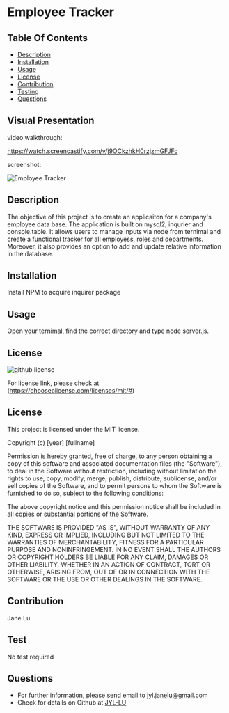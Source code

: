 # Employee Tracker

## Table Of Contents

- [Description](#description)
- [Installation](#installation)
- [Usage](#usage)
- [License](#license)
- [Contribution](#contribution)
- [Testing](#testing)
- [Questions](#questions)

## Visual Presentation

video walkthrough:

https://watch.screencastify.com/v/j9OCkzhkH0rzjzmGFJFc

screenshot:

![Employee Tracker](https://user-images.githubusercontent.com/82979870/137646869-bd5bae90-aa8c-4d9e-b901-9107f8982338.png)

## Description

The objective of this project is to create an applicaiton for a company's employee data base. The application is built on mysql2, inqurier and console.table. It allows users to manage inputs via node from ternimal and create a functional tracker for all employess, roles and departments. Moreover, it also provides an option to add and update relative information in the database.

## Installation

Install NPM to acquire inquirer package

## Usage

Open your ternimal, find the correct directory and type node server.js.

## License

![github license](https://img.shields.io/badge/license-MIT-blueviolet.png)

For license link, please check at (https://choosealicense.com/licenses/mit/#)

## License

This project is licensed under the MIT license.

Copyright (c) [year] [fullname]

Permission is hereby granted, free of charge, to any person obtaining a copy
of this software and associated documentation files (the "Software"), to deal
in the Software without restriction, including without limitation the rights
to use, copy, modify, merge, publish, distribute, sublicense, and/or sell
copies of the Software, and to permit persons to whom the Software is
furnished to do so, subject to the following conditions:

The above copyright notice and this permission notice shall be included in all
copies or substantial portions of the Software.

THE SOFTWARE IS PROVIDED "AS IS", WITHOUT WARRANTY OF ANY KIND, EXPRESS OR
IMPLIED, INCLUDING BUT NOT LIMITED TO THE WARRANTIES OF MERCHANTABILITY,
FITNESS FOR A PARTICULAR PURPOSE AND NONINFRINGEMENT. IN NO EVENT SHALL THE
AUTHORS OR COPYRIGHT HOLDERS BE LIABLE FOR ANY CLAIM, DAMAGES OR OTHER
LIABILITY, WHETHER IN AN ACTION OF CONTRACT, TORT OR OTHERWISE, ARISING FROM,
OUT OF OR IN CONNECTION WITH THE SOFTWARE OR THE USE OR OTHER DEALINGS IN THE
SOFTWARE.

## Contribution

Jane Lu

## Test

No test required

## Questions

- For further information, please send email to jyl.janelu@gmail.com
- Check for details on Github at [JYL-LU](https://github.com/JYL-LU)
